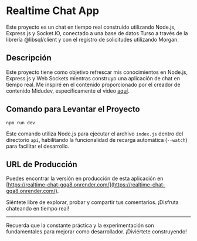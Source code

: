 # Realtime Chat App

Este proyecto es un chat en tiempo real construido utilizando Node.js, Express.js y Socket.IO, conectado a una base de datos Turso a través de la librería @libsql/client y con el registro de solicitudes utilizando Morgan.

## Descripción

Este proyecto tiene como objetivo refrescar mis conocimientos en Node.js, Express.js y Web Sockets mientras construyo una aplicación de chat en tiempo real. Me inspiré en el contenido proporcionado por el creador de contenido Midudev, específicamente el video [aquí](https://www.youtube.com/watch?v=WpbBhTx5R9Q).

## Comando para Levantar el Proyecto

`npm run dev` 

Este comando utiliza Node.js para ejecutar el archivo `index.js` dentro del directorio `api`, habilitando la funcionalidad de recarga automática (`--watch`) para facilitar el desarrollo.

## URL de Producción

Puedes encontrar la versión en producción de esta aplicación en [https://realtime-chat-gqa8.onrender.com/](https://realtime-chat-gqa8.onrender.com/). 

Siéntete libre de explorar, probar y compartir tus comentarios. ¡Disfruta chateando en tiempo real!

--- 

Recuerda que la constante práctica y la experimentación son fundamentales para mejorar como desarrollador. ¡Diviértete construyendo!
